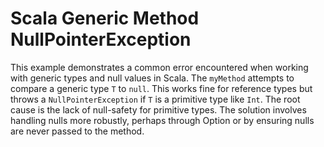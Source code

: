 # Scala Generic Method NullPointerException

This example demonstrates a common error encountered when working with generic types and null values in Scala.  The `myMethod` attempts to compare a generic type `T` to `null`. This works fine for reference types but throws a `NullPointerException` if `T` is a primitive type like `Int`. The root cause is the lack of null-safety for primitive types.  The solution involves handling nulls more robustly, perhaps through Option or by ensuring nulls are never passed to the method.